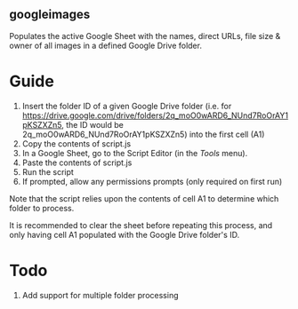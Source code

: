 ## googleimages
Populates the active Google Sheet with the names, direct URLs, file size & owner of all images in a defined Google Drive folder.

# Guide
1. Insert the folder ID of a given Google Drive folder (i.e. for https://drive.google.com/drive/folders/2q_moO0wARD6_NUnd7RoOrAY1pKSZXZn5, the ID would be 2q_moO0wARD6_NUnd7RoOrAY1pKSZXZn5) into the first cell (A1)
2. Copy the contents of script.js
3. In a Google Sheet, go to the Script Editor (in the _Tools_ menu).
4. Paste the contents of script.js
5. Run the script
6. If prompted, allow any permissions prompts (only required on first run)

Note that the script relies upon the contents of cell A1 to determine which folder to process.

It is recommended to clear the sheet before repeating this process, and only having cell A1 populated with the Google Drive folder's ID.

# Todo
1. Add support for multiple folder processing
